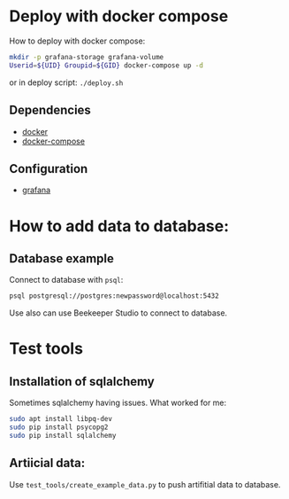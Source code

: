 

# Deploy with docker compose
How to deploy with docker compose:
```bash
mkdir -p grafana-storage grafana-volume
Userid=${UID} Groupid=${GID} docker-compose up -d
```
or in deploy script:
`./deploy.sh`

## Dependencies

* [docker](https://docs.docker.com/install/)
* [docker-compose](https://docs.docker.com/compose/install/)


## Configuration

* [grafana](https://grafana.com/docs/grafana/latest/installation/configuration/)

# How to add data to database:




## Database example

Connect to database with `psql`:
```bash
psql postgresql://postgres:newpassword@localhost:5432
```

Use also can use Beekeeper Studio to connect to database.


# Test tools

## Installation of sqlalchemy

Sometimes sqlalchemy having issues. What worked for me:
```bash
sudo apt install libpq-dev
sudo pip install psycopg2
sudo pip install sqlalchemy
```


## Artiicial data: 
Use `test_tools/create_example_data.py` to push artifitial data to database.